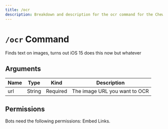 ```yaml
---
title: /ocr
description: Breakdown and description for the ocr command for the Chewbotcca Discord bot
---
```


# `/ocr` Command

Finds text on images, turns out iOS 15 does this now but whatever

## Arguments

| Name | Type   | Kind     | Description                   |
|------|--------|----------|-------------------------------|
| url  | String | Required | The image URL you want to OCR |

## Permissions

Bots need the following permissions: Embed Links.
